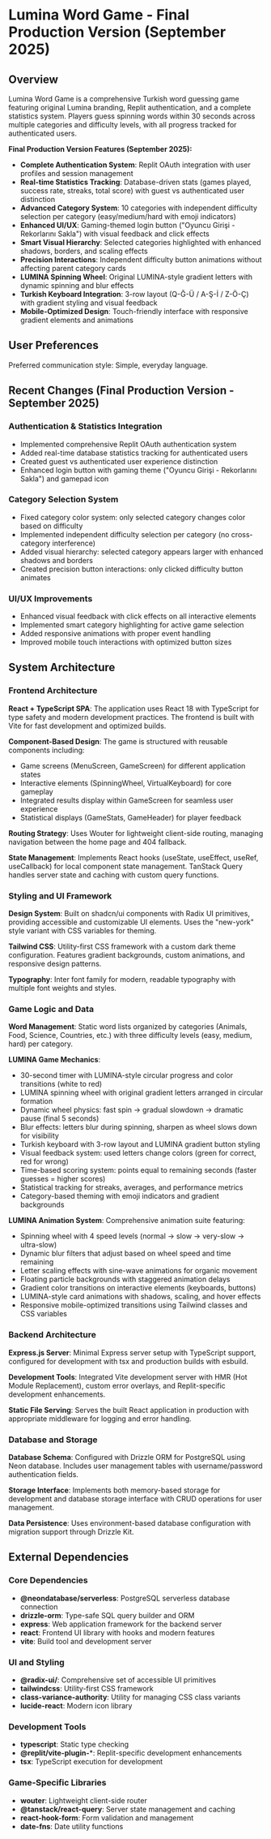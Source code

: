 # Lumina Word Game - Final Production Version (September 2025)

## Overview

Lumina Word Game is a comprehensive Turkish word guessing game featuring original Lumina branding, Replit authentication, and a complete statistics system. Players guess spinning words within 30 seconds across multiple categories and difficulty levels, with all progress tracked for authenticated users.

**Final Production Version Features (September 2025):**
- **Complete Authentication System**: Replit OAuth integration with user profiles and session management
- **Real-time Statistics Tracking**: Database-driven stats (games played, success rate, streaks, total score) with guest vs authenticated user distinction
- **Advanced Category System**: 10 categories with independent difficulty selection per category (easy/medium/hard with emoji indicators)
- **Enhanced UI/UX**: Gaming-themed login button ("Oyuncu Girişi - Rekorlarını Sakla") with visual feedback and click effects
- **Smart Visual Hierarchy**: Selected categories highlighted with enhanced shadows, borders, and scaling effects
- **Precision Interactions**: Independent difficulty button animations without affecting parent category cards
- **LUMINA Spinning Wheel**: Original LUMINA-style gradient letters with dynamic spinning and blur effects
- **Turkish Keyboard Integration**: 3-row layout (Q-Ğ-Ü / A-Ş-İ / Z-Ö-Ç) with gradient styling and visual feedback
- **Mobile-Optimized Design**: Touch-friendly interface with responsive gradient elements and animations

## User Preferences

Preferred communication style: Simple, everyday language.

## Recent Changes (Final Production Version - September 2025)

### Authentication & Statistics Integration
- Implemented comprehensive Replit OAuth authentication system
- Added real-time database statistics tracking for authenticated users
- Created guest vs authenticated user experience distinction
- Enhanced login button with gaming theme ("Oyuncu Girişi - Rekorlarını Sakla") and gamepad icon

### Category Selection System
- Fixed category color system: only selected category changes color based on difficulty
- Implemented independent difficulty selection per category (no cross-category interference)
- Added visual hierarchy: selected category appears larger with enhanced shadows and borders
- Created precision button interactions: only clicked difficulty button animates

### UI/UX Improvements
- Enhanced visual feedback with click effects on all interactive elements
- Implemented smart category highlighting for active game selection
- Added responsive animations with proper event handling
- Improved mobile touch interactions with optimized button sizes

## System Architecture

### Frontend Architecture

**React + TypeScript SPA**: The application uses React 18 with TypeScript for type safety and modern development practices. The frontend is built with Vite for fast development and optimized builds.

**Component-Based Design**: The game is structured with reusable components including:
- Game screens (MenuScreen, GameScreen) for different application states
- Interactive elements (SpinningWheel, VirtualKeyboard) for core gameplay
- Integrated results display within GameScreen for seamless user experience
- Statistical displays (GameStats, GameHeader) for player feedback

**Routing Strategy**: Uses Wouter for lightweight client-side routing, managing navigation between the home page and 404 fallback.

**State Management**: Implements React hooks (useState, useEffect, useRef, useCallback) for local component state management. TanStack Query handles server state and caching with custom query functions.

### Styling and UI Framework

**Design System**: Built on shadcn/ui components with Radix UI primitives, providing accessible and customizable UI elements. Uses the "new-york" style variant with CSS variables for theming.

**Tailwind CSS**: Utility-first CSS framework with a custom dark theme configuration. Features gradient backgrounds, custom animations, and responsive design patterns.

**Typography**: Inter font family for modern, readable typography with multiple font weights and styles.

### Game Logic and Data

**Word Management**: Static word lists organized by categories (Animals, Food, Science, Countries, etc.) with three difficulty levels (easy, medium, hard) per category.

**LUMINA Game Mechanics**: 
- 30-second timer with LUMINA-style circular progress and color transitions (white to red)
- LUMINA spinning wheel with original gradient letters arranged in circular formation
- Dynamic wheel physics: fast spin → gradual slowdown → dramatic pause (final 5 seconds)
- Blur effects: letters blur during spinning, sharpen as wheel slows down for visibility
- Turkish keyboard with 3-row layout and LUMINA gradient button styling
- Visual feedback system: used letters change colors (green for correct, red for wrong)
- Time-based scoring system: points equal to remaining seconds (faster guesses = higher scores)
- Statistical tracking for streaks, averages, and performance metrics
- Category-based theming with emoji indicators and gradient backgrounds

**LUMINA Animation System**: Comprehensive animation suite featuring:
- Spinning wheel with 4 speed levels (normal → slow → very-slow → ultra-slow)
- Dynamic blur filters that adjust based on wheel speed and time remaining  
- Letter scaling effects with sine-wave animations for organic movement
- Floating particle backgrounds with staggered animation delays
- Gradient color transitions on interactive elements (keyboards, buttons)
- LUMINA-style card animations with shadows, scaling, and hover effects
- Responsive mobile-optimized transitions using Tailwind classes and CSS variables

### Backend Architecture

**Express.js Server**: Minimal Express server setup with TypeScript support, configured for development with tsx and production builds with esbuild.

**Development Tools**: Integrated Vite development server with HMR (Hot Module Replacement), custom error overlays, and Replit-specific development enhancements.

**Static File Serving**: Serves the built React application in production with appropriate middleware for logging and error handling.

### Database and Storage

**Database Schema**: Configured with Drizzle ORM for PostgreSQL using Neon database. Includes user management tables with username/password authentication fields.

**Storage Interface**: Implements both memory-based storage for development and database storage interface with CRUD operations for user management.

**Data Persistence**: Uses environment-based database configuration with migration support through Drizzle Kit.

## External Dependencies

### Core Dependencies
- **@neondatabase/serverless**: PostgreSQL serverless database connection
- **drizzle-orm**: Type-safe SQL query builder and ORM
- **express**: Web application framework for the backend server
- **react**: Frontend UI library with hooks and modern features
- **vite**: Build tool and development server

### UI and Styling
- **@radix-ui/**: Comprehensive set of accessible UI primitives
- **tailwindcss**: Utility-first CSS framework
- **class-variance-authority**: Utility for managing CSS class variants
- **lucide-react**: Modern icon library

### Development Tools
- **typescript**: Static type checking
- **@replit/vite-plugin-***: Replit-specific development enhancements
- **tsx**: TypeScript execution for development

### Game-Specific Libraries
- **wouter**: Lightweight client-side router
- **@tanstack/react-query**: Server state management and caching
- **react-hook-form**: Form validation and management
- **date-fns**: Date utility functions